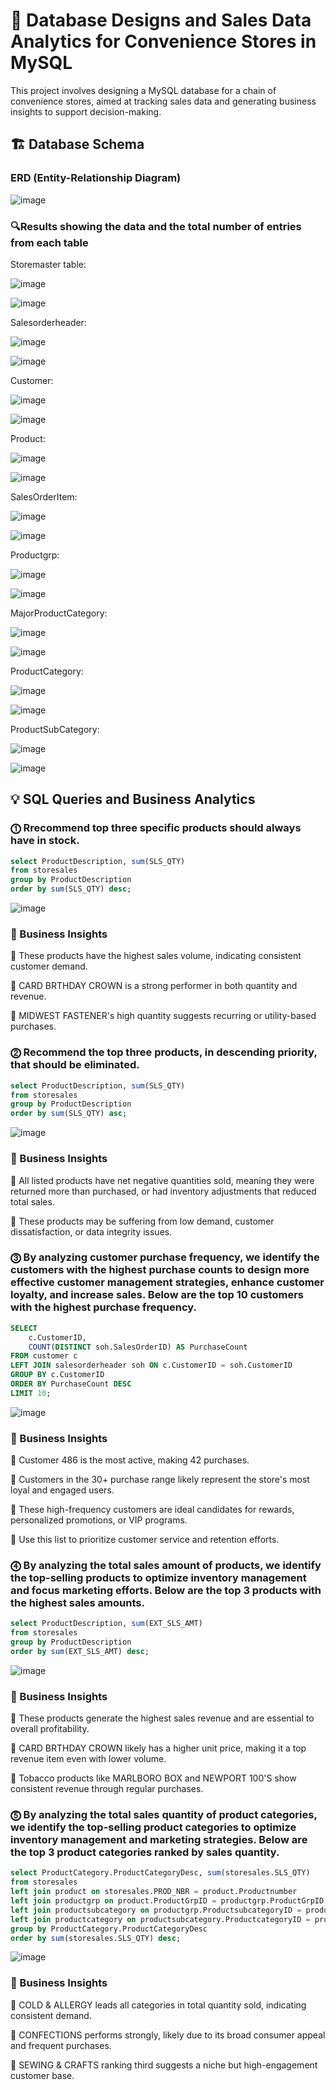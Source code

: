 # 🚀 Database Designs and Sales Data Analytics for Convenience Stores in MySQL
This project involves designing a MySQL database for a chain of convenience stores, aimed at tracking sales data and generating business insights to support decision-making.

## 🏗️ Database Schema

### ERD (Entity-Relationship Diagram)
   
![image](https://github.com/user-attachments/assets/2a46601f-084f-453a-9d64-991475ec631d)
  

 ### 🔍Results showing the data and the total number of entries from each table

Storemaster table:

![image](https://github.com/user-attachments/assets/fca7fd48-878d-48f3-9ad6-50f5f2020dca)

![image](https://github.com/user-attachments/assets/553c09c5-ae2e-4a16-9ddc-5e4bfb208937)



Salesorderheader:

![image](https://github.com/user-attachments/assets/157674e2-9a2f-4db7-9912-4657be95f129)

![image](https://github.com/user-attachments/assets/6a754ecf-18c9-49f2-9f71-4e11d62545b7)


Customer:

![image](https://github.com/user-attachments/assets/2fd66bfa-cc06-4cda-8348-d60876819113)

![image](https://github.com/user-attachments/assets/227f3235-2d71-44c5-9c6d-52d3e39f218d)

Product:

![image](https://github.com/user-attachments/assets/d2cb608a-e3c8-4b13-8288-effe1c5de8e7)

![image](https://github.com/user-attachments/assets/70ac68ec-d73b-4810-8284-81a82c1e08f3)

SalesOrderItem:

![image](https://github.com/user-attachments/assets/e34c0b65-d69d-41a7-86b3-0672e9b6a35c)


![image](https://github.com/user-attachments/assets/ae37ac5e-1c04-4555-a2fa-4b5dc94a9780)

Productgrp:

![image](https://github.com/user-attachments/assets/58796596-5d4d-4c9d-b9a4-9960c7976de5)

![image](https://github.com/user-attachments/assets/4dc4d7f6-cffe-40f2-95f9-fb0a135ec082)


MajorProductCategory:

![image](https://github.com/user-attachments/assets/f765a857-d474-435e-b46c-2ef0ad410721)

![image](https://github.com/user-attachments/assets/95308451-fae2-49b5-9d63-0f214c9c46d9)

ProductCategory:

![image](https://github.com/user-attachments/assets/5d486ee1-a456-4b02-a2b2-198151e46e2a)


![image](https://github.com/user-attachments/assets/4b54eab9-8c85-4348-92f3-8eaf6532cf31)

ProductSubCategory:

![image](https://github.com/user-attachments/assets/a93d5d68-00ba-46c4-9d8e-e93638969928)


![image](https://github.com/user-attachments/assets/f0f6ca0b-8559-41e5-8ef0-2ac71b4edd1f)


## 💡 SQL Queries and Business Analytics
### ⓵ Rrecommend top three specific products should always have in stock.

``` SQL
select ProductDescription, sum(SLS_QTY)
from storesales
group by ProductDescription
order by sum(SLS_QTY) desc;
```
![image](https://github.com/user-attachments/assets/eecae107-d79c-4a97-acd8-e34f6623cd25)
### 🧠 Business Insights

🔹 These products have the highest sales volume, indicating consistent customer demand.

🔹 CARD BRTHDAY CROWN is a strong performer in both quantity and revenue.

🔹 MIDWEST FASTENER's high quantity suggests recurring or utility-based purchases.

### ⓶ Recommend the top three products, in descending priority, that should be eliminated.

``` SQL
select ProductDescription, sum(SLS_QTY)
from storesales
group by ProductDescription
order by sum(SLS_QTY) asc;
```
![image](https://github.com/user-attachments/assets/bf0dab10-4ed9-4324-b867-8a0a3eb33816)
### 🧠 Business Insights

🔹 All listed products have net negative quantities sold, meaning they were returned more than purchased, or had inventory adjustments that reduced total sales.

🔹 These products may be suffering from low demand, customer dissatisfaction, or data integrity issues.

###  ⓷ By analyzing customer purchase frequency, we identify the customers with the highest purchase counts to design more effective customer management strategies, enhance customer loyalty, and increase sales. Below are the top 10 customers with the highest purchase frequency.

``` SQL
SELECT
    c.CustomerID,
    COUNT(DISTINCT soh.SalesOrderID) AS PurchaseCount
FROM customer c
LEFT JOIN salesorderheader soh ON c.CustomerID = soh.CustomerID
GROUP BY c.CustomerID
ORDER BY PurchaseCount DESC
LIMIT 10;
```
![image](https://github.com/user-attachments/assets/486eea09-be74-4333-aeab-b39fe7f3193a)

### 🧠 Business Insights

🔹 Customer 486 is the most active, making 42 purchases.

🔹 Customers in the 30+ purchase range likely represent the store's most loyal and engaged users.

🔹 These high-frequency customers are ideal candidates for rewards, personalized promotions, or VIP programs.

🔹 Use this list to prioritize customer service and retention efforts.


### ⓸  By analyzing the total sales amount of products, we identify the top-selling products to optimize inventory management and focus marketing efforts. Below are the top 3 products with the highest sales amounts.

``` SQL
select ProductDescription, sum(EXT_SLS_AMT)
from storesales
group by ProductDescription
order by sum(EXT_SLS_AMT) desc;
```
![image](https://github.com/user-attachments/assets/178eb131-874a-4829-9259-82604ee3f9b0)

### 🧠 Business Insights

🔹 These products generate the highest sales revenue and are essential to overall profitability.

🔹 CARD BRTHDAY CROWN likely has a higher unit price, making it a top revenue item even with lower volume.

🔹 Tobacco products like MARLBORO BOX and NEWPORT 100'S show consistent revenue through regular purchases.

###  ⓹ By analyzing the total sales quantity of product categories, we identify the top-selling product categories to optimize inventory management and marketing strategies. Below are the top 3 product categories ranked by sales quantity.

``` SQL
select ProductCategory.ProductCategoryDesc, sum(storesales.SLS_QTY)
from storesales
left join product on storesales.PROD_NBR = product.Productnumber
left join productgrp on product.ProductGrpID = productgrp.ProductGrpID
left join productsubcategory on productgrp.ProductsubcategoryID = productsubcategory.ProductsubcategoryID
left join productcategory on productsubcategory.ProductcategoryID = productcategory.ProductcategoryID
group by ProductCategory.ProductCategoryDesc
order by sum(storesales.SLS_QTY) desc;
```
![image](https://github.com/user-attachments/assets/ba8c72ab-c67c-4c58-94ac-9b36c63f03bd)

### 🧠 Business Insights

🔹 COLD & ALLERGY leads all categories in total quantity sold, indicating consistent demand.

🔹 CONFECTIONS performs strongly, likely due to its broad consumer appeal and frequent purchases.

🔹 SEWING & CRAFTS ranking third suggests a niche but high-engagement customer base.

